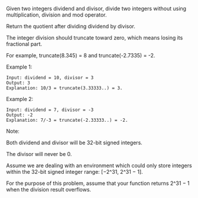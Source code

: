 Given two integers dividend and divisor, divide two integers without using multiplication, division and mod operator.

Return the quotient after dividing dividend by divisor.

The integer division should truncate toward zero, which means losing its fractional part.

For example, truncate(8.345) = 8 and truncate(-2.7335) = -2.

Example 1:

```
Input: dividend = 10, divisor = 3
Output: 3
Explanation: 10/3 = truncate(3.33333..) = 3.
```

Example 2:

```
Input: dividend = 7, divisor = -3
Output: -2
Explanation: 7/-3 = truncate(-2.33333..) = -2.
```

Note:

Both dividend and divisor will be 32-bit signed integers.

The divisor will never be 0.

Assume we are dealing with an environment which could only store integers within the 32-bit signed integer range: [−2^31,  2^31 − 1].

For the purpose of this problem, assume that your function returns 2^31 − 1 when the division result overflows.
